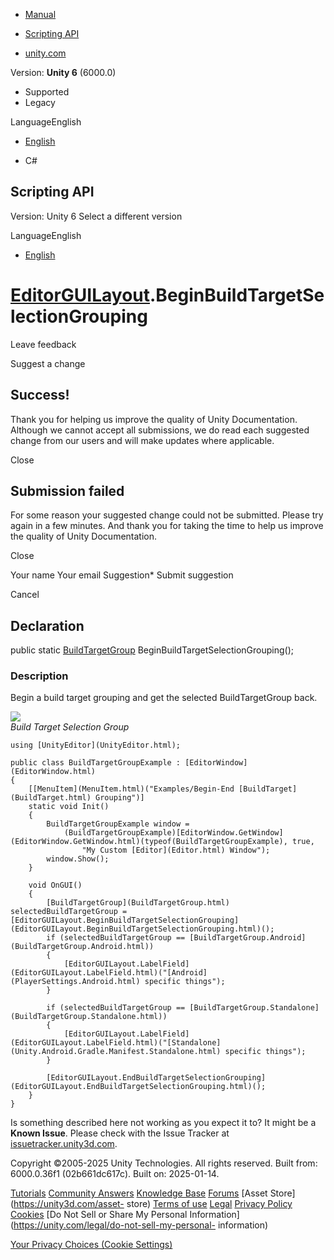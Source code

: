 [ ]()

  * [Manual](../Manual/index.html)
  * [Scripting API](../ScriptReference/index.html)

  * [unity.com](https://unity.com/)

Version: **Unity 6** (6000.0)

  * Supported
  * Legacy

LanguageEnglish

  * [English]()

  * C#

[ ](https://docs.unity3d.com)

## Scripting API

Version: Unity 6 Select a different version

LanguageEnglish

  * [English]()

#  [EditorGUILayout](EditorGUILayout.html).BeginBuildTargetSelectionGrouping

Leave feedback

Suggest a change

## Success!

Thank you for helping us improve the quality of Unity Documentation. Although
we cannot accept all submissions, we do read each suggested change from our
users and will make updates where applicable.

Close

## Submission failed

For some reason your suggested change could not be submitted. Please <a>try
again</a> in a few minutes. And thank you for taking the time to help us
improve the quality of Unity Documentation.

Close

Your name Your email Suggestion* Submit suggestion

Cancel

[ ]()

## Declaration

public static [BuildTargetGroup](BuildTargetGroup.html)
BeginBuildTargetSelectionGrouping();

### Description

Begin a build target grouping and get the selected BuildTargetGroup back.

  
  
![](../StaticFiles/ScriptRefImages/BuildTargetGroupExampleExtended.png)  
_Build Target Selection Group_

    
    
    using [UnityEditor](UnityEditor.html);  
      
    public class BuildTargetGroupExample : [EditorWindow](EditorWindow.html)
    {
        [[MenuItem](MenuItem.html)("Examples/Begin-End [BuildTarget](BuildTarget.html) Grouping")]
        static void Init()
        {
            BuildTargetGroupExample window =
                (BuildTargetGroupExample)[EditorWindow.GetWindow](EditorWindow.GetWindow.html)(typeof(BuildTargetGroupExample), true,
                    "My Custom [Editor](Editor.html) Window");
            window.Show();
        }  
      
        void OnGUI()
        {
            [BuildTargetGroup](BuildTargetGroup.html) selectedBuildTargetGroup = [EditorGUILayout.BeginBuildTargetSelectionGrouping](EditorGUILayout.BeginBuildTargetSelectionGrouping.html)();
            if (selectedBuildTargetGroup == [BuildTargetGroup.Android](BuildTargetGroup.Android.html))
            {
                [EditorGUILayout.LabelField](EditorGUILayout.LabelField.html)("[Android](PlayerSettings.Android.html) specific things");
            }  
      
            if (selectedBuildTargetGroup == [BuildTargetGroup.Standalone](BuildTargetGroup.Standalone.html))
            {
                [EditorGUILayout.LabelField](EditorGUILayout.LabelField.html)("[Standalone](Unity.Android.Gradle.Manifest.Standalone.html) specific things");
            }  
      
            [EditorGUILayout.EndBuildTargetSelectionGrouping](EditorGUILayout.EndBuildTargetSelectionGrouping.html)();
        }
    }
    

Is something described here not working as you expect it to? It might be a
**Known Issue**. Please check with the Issue Tracker at
[issuetracker.unity3d.com](https://issuetracker.unity3d.com).

Copyright ©2005-2025 Unity Technologies. All rights reserved. Built from:
6000.0.36f1 (02b661dc617c). Built on: 2025-01-14.

[Tutorials](https://unity3d.com/learn) [Community
Answers](https://answers.unity3d.com) [Knowledge
Base](https://support.unity3d.com/hc/en-us)
[Forums](https://forum.unity3d.com) [Asset Store](https://unity3d.com/asset-
store) [Terms of use](https://docs.unity3d.com/Manual/TermsOfUse.html)
[Legal](https://unity.com/legal) [Privacy
Policy](https://unity.com/legal/privacy-policy)
[Cookies](https://unity.com/legal/cookie-policy) [Do Not Sell or Share My
Personal Information](https://unity.com/legal/do-not-sell-my-personal-
information)

[Your Privacy Choices (Cookie Settings)](javascript:void\(0\);)

